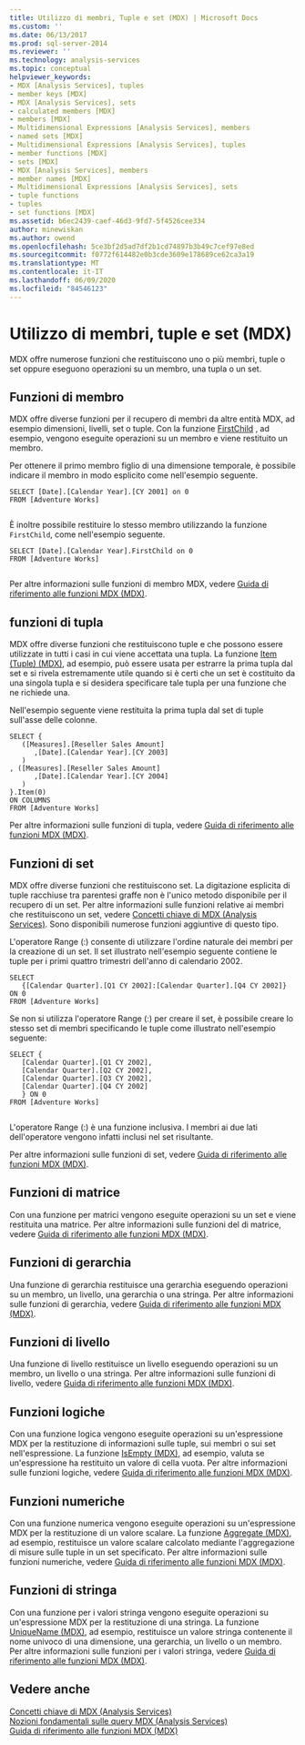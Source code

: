 ```yaml
---
title: Utilizzo di membri, Tuple e set (MDX) | Microsoft Docs
ms.custom: ''
ms.date: 06/13/2017
ms.prod: sql-server-2014
ms.reviewer: ''
ms.technology: analysis-services
ms.topic: conceptual
helpviewer_keywords:
- MDX [Analysis Services], tuples
- member keys [MDX]
- MDX [Analysis Services], sets
- calculated members [MDX]
- members [MDX]
- Multidimensional Expressions [Analysis Services], members
- named sets [MDX]
- Multidimensional Expressions [Analysis Services], tuples
- member functions [MDX]
- sets [MDX]
- MDX [Analysis Services], members
- member names [MDX]
- Multidimensional Expressions [Analysis Services], sets
- tuple functions
- tuples
- set functions [MDX]
ms.assetid: b6ec2439-caef-46d3-9fd7-5f4526cee334
author: minewiskan
ms.author: owend
ms.openlocfilehash: 5ce3bf2d5ad7df2b1cd74897b3b49c7cef97e8ed
ms.sourcegitcommit: f0772f614482e0b3cde3609e178689ce62ca3a19
ms.translationtype: MT
ms.contentlocale: it-IT
ms.lasthandoff: 06/09/2020
ms.locfileid: "84546123"
---
```

# <a name="working-with-members-tuples-and-sets-mdx"></a>Utilizzo di membri, tuple e set (MDX)
  MDX offre numerose funzioni che restituiscono uno o più membri, tuple o set oppure eseguono operazioni su un membro, una tupla o un set.  
  
## <a name="member-functions"></a>Funzioni di membro  
 MDX offre diverse funzioni per il recupero di membri da altre entità MDX, ad esempio dimensioni, livelli, set o tuple. Con la funzione [FirstChild](/sql/mdx/firstchild-mdx) , ad esempio, vengono eseguite operazioni su un membro e viene restituito un membro.  
  
 Per ottenere il primo membro figlio di una dimensione temporale, è possibile indicare il membro in modo esplicito come nell'esempio seguente.  
  
```  
SELECT [Date].[Calendar Year].[CY 2001] on 0  
FROM [Adventure Works]  
  
```  
  
 È inoltre possibile restituire lo stesso membro utilizzando la funzione `FirstChild`, come nell'esempio seguente.  
  
```  
SELECT [Date].[Calendar Year].FirstChild on 0  
FROM [Adventure Works]  
  
```  
  
 Per altre informazioni sulle funzioni di membro MDX, vedere [Guida di riferimento alle funzioni MDX &#40;MDX&#41;](/sql/mdx/mdx-function-reference-mdx).  
  
## <a name="tuple-functions"></a>funzioni di tupla  
 MDX offre diverse funzioni che restituiscono tuple e che possono essere utilizzate in tutti i casi in cui viene accettata una tupla. La funzione [Item &#40;Tuple&#41; &#40;MDX&#41;](/sql/mdx/item-tuple-mdx), ad esempio, può essere usata per estrarre la prima tupla dal set e si rivela estremamente utile quando si è certi che un set è costituito da una singola tupla e si desidera specificare tale tupla per una funzione che ne richiede una.  
  
 Nell'esempio seguente viene restituita la prima tupla dal set di tuple sull'asse delle colonne.  
  
```  
SELECT {  
   ([Measures].[Reseller Sales Amount]  
      ,[Date].[Calendar Year].[CY 2003]  
   )  
, ([Measures].[Reseller Sales Amount]  
      ,[Date].[Calendar Year].[CY 2004]  
   )  
}.Item(0)  
ON COLUMNS   
FROM [Adventure Works]  
```  
  
 Per altre informazioni sulle funzioni di tupla, vedere [Guida di riferimento alle funzioni MDX &#40;MDX&#41;](/sql/mdx/mdx-function-reference-mdx).  
  
## <a name="set-functions"></a>Funzioni di set  
 MDX offre diverse funzioni che restituiscono set. La digitazione esplicita di tuple racchiuse tra parentesi graffe non è l'unico metodo disponibile per il recupero di un set. Per altre informazioni sulle funzioni relative ai membri che restituiscono un set, vedere [Concetti chiave di MDX &#40;Analysis Services&#41;](../key-concepts-in-mdx-analysis-services.md). Sono disponibili numerose funzioni aggiuntive di questo tipo.  
  
 L'operatore Range (:) consente di utilizzare l'ordine naturale dei membri per la creazione di un set. Il set illustrato nell'esempio seguente contiene le tuple per i primi quattro trimestri dell'anno di calendario 2002.  
  
```  
SELECT   
   {[Calendar Quarter].[Q1 CY 2002]:[Calendar Quarter].[Q4 CY 2002]}   
ON 0  
FROM [Adventure Works]  
```  
  
 Se non si utilizza l'operatore Range (:) per creare il set, è possibile creare lo stesso set di membri specificando le tuple come illustrato nell'esempio seguente:  
  
```  
SELECT {  
   [Calendar Quarter].[Q1 CY 2002],   
   [Calendar Quarter].[Q2 CY 2002],   
   [Calendar Quarter].[Q3 CY 2002],   
   [Calendar Quarter].[Q4 CY 2002]  
   } ON 0  
FROM [Adventure Works]  
  
```  
  
 L'operatore Range (:) è una funzione inclusiva. I membri ai due lati dell'operatore vengono infatti inclusi nel set risultante.  
  
 Per altre informazioni sulle funzioni di set, vedere [Guida di riferimento alle funzioni MDX &#40;MDX&#41;](/sql/mdx/mdx-function-reference-mdx).  
  
## <a name="array-functions"></a>Funzioni di matrice  
 Con una funzione per matrici vengono eseguite operazioni su un set e viene restituita una matrice. Per altre informazioni sulle funzioni del di matrice, vedere [Guida di riferimento alle funzioni MDX &#40;MDX&#41;](/sql/mdx/mdx-function-reference-mdx).  
  
## <a name="hierarchy-functions"></a>Funzioni di gerarchia  
 Una funzione di gerarchia restituisce una gerarchia eseguendo operazioni su un membro, un livello, una gerarchia o una stringa. Per altre informazioni sulle funzioni di gerarchia, vedere [Guida di riferimento alle funzioni MDX &#40;MDX&#41;](/sql/mdx/mdx-function-reference-mdx).  
  
## <a name="level-functions"></a>Funzioni di livello  
 Una funzione di livello restituisce un livello eseguendo operazioni su un membro, un livello o una stringa. Per altre informazioni sulle funzioni di livello, vedere [Guida di riferimento alle funzioni MDX &#40;MDX&#41;](/sql/mdx/mdx-function-reference-mdx).  
  
## <a name="logical-functions"></a>Funzioni logiche  
 Con una funzione logica vengono eseguite operazioni su un'espressione MDX per la restituzione di informazioni sulle tuple, sui membri o sui set nell'espressione. La funzione [IsEmpty &#40;MDX&#41;](/sql/mdx/isempty-mdx), ad esempio, valuta se un'espressione ha restituito un valore di cella vuota. Per altre informazioni sulle funzioni logiche, vedere [Guida di riferimento alle funzioni MDX &#40;MDX&#41;](/sql/mdx/mdx-function-reference-mdx).  
  
## <a name="numeric-functions"></a>Funzioni numeriche  
 Con una funzione numerica vengono eseguite operazioni su un'espressione MDX per la restituzione di un valore scalare. La funzione [Aggregate &#40;MDX&#41;](/sql/mdx/aggregate-mdx), ad esempio, restituisce un valore scalare calcolato mediante l'aggregazione di misure sulle tuple in un set specificato. Per altre informazioni sulle funzioni numeriche, vedere [Guida di riferimento alle funzioni MDX &#40;MDX&#41;](/sql/mdx/mdx-function-reference-mdx).  
  
## <a name="string-functions"></a>Funzioni di stringa  
 Con una funzione per i valori stringa vengono eseguite operazioni su un'espressione MDX per la restituzione di una stringa. La funzione [UniqueName &#40;MDX&#41;](/sql/mdx/uniquename-mdx), ad esempio, restituisce un valore stringa contenente il nome univoco di una dimensione, una gerarchia, un livello o un membro. Per altre informazioni sulle funzioni per i valori stringa, vedere [Guida di riferimento alle funzioni MDX &#40;MDX&#41;](/sql/mdx/mdx-function-reference-mdx).  
  
## <a name="see-also"></a>Vedere anche  
 [Concetti chiave di MDX &#40;Analysis Services&#41;](../key-concepts-in-mdx-analysis-services.md)   
 [Nozioni fondamentali sulle query MDX &#40;Analysis Services&#41;](mdx-query-fundamentals-analysis-services.md)   
 [Guida di riferimento alle funzioni MDX &#40;MDX&#41;](/sql/mdx/mdx-function-reference-mdx)  
  
  
